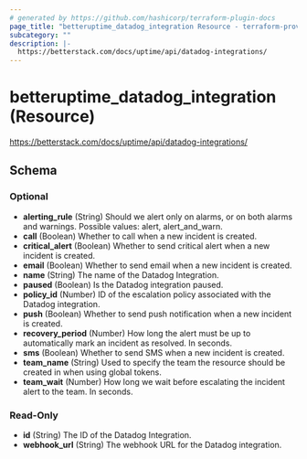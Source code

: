 ```yaml
---
# generated by https://github.com/hashicorp/terraform-plugin-docs
page_title: "betteruptime_datadog_integration Resource - terraform-provider-better-uptime"
subcategory: ""
description: |-
  https://betterstack.com/docs/uptime/api/datadog-integrations/
---
```


# betteruptime_datadog_integration (Resource)

https://betterstack.com/docs/uptime/api/datadog-integrations/



<!-- schema generated by tfplugindocs -->
## Schema

### Optional

- **alerting_rule** (String) Should we alert only on alarms, or on both alarms and warnings. Possible values: alert, alert_and_warn.
- **call** (Boolean) Whether to call when a new incident is created.
- **critical_alert** (Boolean) Whether to send critical alert when a new incident is created.
- **email** (Boolean) Whether to send email when a new incident is created.
- **name** (String) The name of the Datadog Integration.
- **paused** (Boolean) Is the Datadog integration paused.
- **policy_id** (Number) ID of the escalation policy associated with the Datadog integration.
- **push** (Boolean) Whether to send push notification when a new incident is created.
- **recovery_period** (Number) How long the alert must be up to automatically mark an incident as resolved. In seconds.
- **sms** (Boolean) Whether to send SMS when a new incident is created.
- **team_name** (String) Used to specify the team the resource should be created in when using global tokens.
- **team_wait** (Number) How long we wait before escalating the incident alert to the team. In seconds.

### Read-Only

- **id** (String) The ID of the Datadog Integration.
- **webhook_url** (String) The webhook URL for the Datadog integration.


